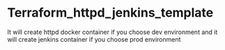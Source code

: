 # Terraform_httpd_jenkins_template
It will create httpd docker container if you choose dev environment and it will create jenkins container if you choose prod environment
